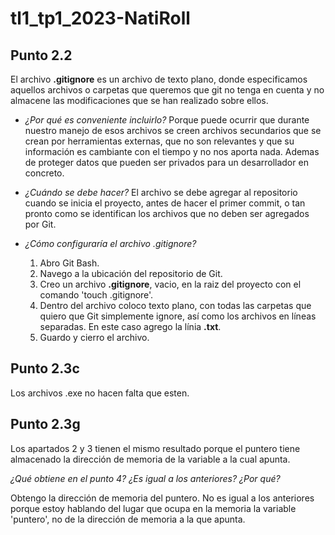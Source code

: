 # tl1_tp1_2023-NatiRoll
## Punto 2.2

El archivo **.gitignore** es un archivo de texto plano, donde especificamos aquellos archivos o carpetas que queremos que git no tenga en cuenta y no almacene las modificaciones que se han realizado sobre ellos.

*  _¿Por qué es conveniente incluirlo?_
Porque puede ocurrir que durante nuestro manejo de esos archivos se creen archivos secundarios que se crean por herramientas externas, que no son relevantes y que su información es cambiante con el tiempo y no nos aporta nada. Ademas de proteger datos que pueden ser privados para un desarrollador en concreto.

* _¿Cuándo se debe hacer?_
El archivo se debe agregar al repositorio cuando se inicia el proyecto, antes de hacer el primer commit, o tan pronto como se identifican los archivos que no deben ser agregados por Git.

* _¿Cómo configuraría el archivo .gitignore?_
    1. Abro Git Bash.
    2. Navego a la ubicación del repositorio de Git.
    3. Creo un archivo **.gitignore**, vacio, en la raiz del proyecto con el comando 'touch .gitignore'.
    4. Dentro del archivo coloco texto plano, con todas las carpetas que quiero que Git simplemente ignore, así como los archivos en líneas separadas. En este caso agrego la línia **.txt**.
    5. Guardo y cierro el archivo.

## Punto 2.3c

Los archivos .exe no hacen falta que esten.

## Punto 2.3g

Los apartados 2 y 3 tienen el mismo resultado porque el puntero tiene almacenado la dirección de memoria de la variable a la cual apunta.

_¿Qué obtiene en el punto 4? ¿Es igual a los anteriores? ¿Por qué?_

Obtengo la dirección de memoria del puntero. No es igual a los anteriores porque estoy hablando del lugar que ocupa en la memoria la variable 'puntero', no de la dirección de memoria a la que apunta.

